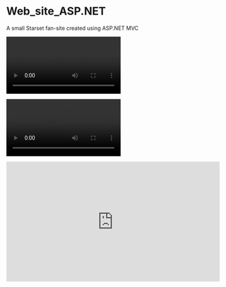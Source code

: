 # Web_site_ASP.NET
A small Starset fan-site created using ASP.NET MVC

![](1.mp4)

![](https://media.githubusercontent.com/media/StegarescuAnaMaria/Web_site_ASP.NET/master/1.mp4)

<iframe width="560" height="315" src="https://www.youtube.com/embed/6IdVAmbs8Vs" frameborder="0" allow="accelerometer; autoplay; clipboard-write; encrypted-media; gyroscope; picture-in-picture" allowfullscreen></iframe>
